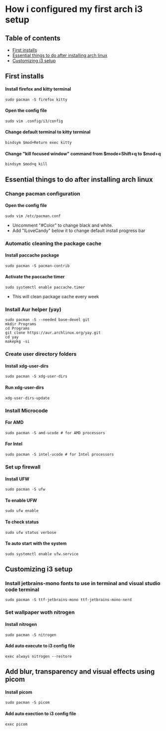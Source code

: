 # How i configured my first arch i3 setup

## Table of contents
* [First installs](#first-installs)
* [Essential things to do after installing arch linux](#essential-things-to-do-after-installing-arch-linux)
* [Customizing i3 setup](#customizing-i3-setup)

## First installs

#### Install firefox and kitty terminal
```
sudo pacman -S firefox kitty
```

#### Open the config file
```
sudo vim .config/i3/config
```

#### Change default terminal to kitty terminal
```
bindsym $mod+Return exec kitty
```

#### Change "kill focused window" command from $mode+Shift+q to $mod+q
```
bindsym $mod+q kill
```

## Essential things to do after installing arch linux

### Change pacman configuration

#### Open the config file
```
sudo vim /etc/pacman.conf
```

* Uncomment "#Color" to change black and white.
* Add "ILoveCandy" below it to change default install progress bar 

### Automatic cleaning the package cache

#### Install paccache package
```
sudo pacman -S pacman-contrib
```

#### Activate the paccache timer
```
sudo systemctl enable paccache.timer
```
  - This will clean package cache every week
  
 ### Install Aur helper (yay)
 ```
sudo pacman -S --needed base-devel git
mkdir Programs
cd Programs
git clone https://aur.archlinux.org/yay.git
cd yay
makepkg -si
 ```
### Create user directory folders

#### Install xdg-user-dirs
```
sudo pacman -S xdg-user-dirs
```

#### Run xdg-user-dirs
```
xdg-user-dirs-update
```
### Install Microcode

#### For AMD
```
sudo pacman -S amd-ucode # for AMD processors
```

#### For Intel
```
sudo pacman -S intel-ucode # for Intel processors
```

### Set up firewall

#### Install UFW
```
sudo pacman -S ufw
```

#### To enable UFW
```
sudo ufw enable
```

#### To check status
```
sudo ufw status verbose
```

#### To auto start with the system
```
sudo systemctl enable ufw.service
```

## Customizing i3 setup

### Install jetbrains-mono fonts to use in terminal and visual studio code terminal
```
sudo pacman -S ttf-jetbrains-mono ttf-jetbrains-mono-nerd
```

### Set wallpaper woth nitrogen

#### Install nitrogen
```
sudo pacman -S nitrogen
```

#### Add auto execute to i3 config file
```
exec always nitrogen --restore
```

## Add blur, transparency and visual effects using picom

#### Install picom
```
sudo pacman -S picom
```

#### Add auto exection to i3 config file
```
exec picom
```

